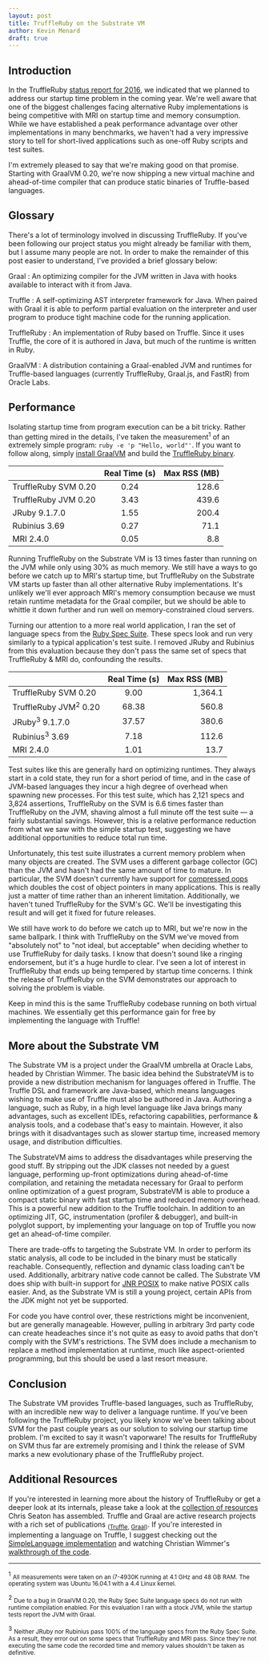 ```yaml
---
layout: post
title: TruffleRuby on the Substrate VM
author: Kevin Menard
draft: true
---
```


Introduction
------------

In the TruffleRuby [status report for 2016](http://lists.ruby-lang.org/pipermail/jruby/2017-January/000511.html), we indicated that we planned to address our startup time problem in the coming year.
We're well aware that one of the biggest challenges facing alternative Ruby implementations is being competitive with MRI on startup time and memory consumption.
While we have established a peak performance advantage over other implementations in many benchmarks, we haven't had a very impressive story to tell for short-lived applications such as one-off Ruby scripts and test suites.

I'm extremely pleased to say that we're making good on that promise.
Starting with GraalVM 0.20, we're now shipping a new virtual machine and ahead-of-time compiler that can produce static binaries of Truffle-based languages.

Glossary
--------

There's a lot of terminology involved in discussing TruffleRuby.
If you've been following our project status you might already be familiar with them, but I assume many people are not.
In order to make the remainder of this post easier to understand, I've provided a brief glossary below:

Graal
: An optimizing compiler for the JVM written in Java with hooks available to interact with it from Java.

Truffle
: A self-optimizing AST interpreter framework for Java. When paired with Graal it is able to perform partial evaluation on the interpreter and user program to produce tight machine code for the running application.

TruffleRuby
: An implementation of Ruby based on Truffle. Since it uses Truffle, the core of it is authored in Java, but much of the runtime is written in Ruby.

GraalVM
: A distribution containing a Graal-enabled JVM and runtimes for Truffle-based languages (currently TruffleRuby, Graal.js, and FastR) from Oracle Labs.

Performance
-----------

Isolating startup time from program execution can be a bit tricky.
Rather than getting mired in the details, I've taken the measurement<sup>1</sup> of an extremely simple program: `ruby -e 'p "Hello, world"'`.
If you want to follow along, simply [install GraalVM](https://github.com/graalvm/truffleruby/blob/master/doc/user/using-graalvm.md) and build the [TruffleRuby binary](https://github.com/graalvm/truffleruby/blob/master/doc/user/svm.md).

|                      | Real Time (s) | Max RSS (MB) |
|----------------------|:-------------:|-------------:|
| TruffleRuby SVM 0.20 | 0.24          | 128.6        |
| TruffleRuby JVM 0.20 | 3.43          | 439.6        |
| JRuby 9.1.7.0        | 1.55          | 200.4        |
| Rubinius 3.69        | 0.27          | 71.1         |
| MRI 2.4.0            | 0.05          | 8.8          |

Running TruffleRuby on the Substrate VM is 13 times faster than running on the JVM while only using 30% as much memory.
We still have a ways to go before we catch up to MRI's startup time, but TruffleRuby on the Substrate VM starts up faster than all other alternative Ruby implementations.
It's unlikely we'll ever approach MRI's memory consumption because we must retain runtime metadata for the Graal compiler, but we should be able to whittle it down further and run well on memory-constrained cloud servers.

Turning our attention to a more real world application, I ran the set of language specs from the [Ruby Spec Suite](https://github.com/ruby/spec).
These specs look and run very similarly to a typical application's test suite.
I removed JRuby and Rubinius from this evaluation because they don't pass the same set of specs that TruffleRuby & MRI do, confounding the results.

|                                  | Real Time (s) | Max RSS (MB) |
|----------------------------------|:-------------:|-------------:|
| TruffleRuby SVM 0.20             | 9.00          | 1,364.1      |
| TruffleRuby JVM<sup>2</sup> 0.20 | 68.38         | 560.8        |
| JRuby<sup>3</sup> 9.1.7.0        | 37.57         | 380.6        |
| Rubinius<sup>3</sup>  3.69       | 7.18          | 112.6        |
| MRI 2.4.0                        | 1.01          | 13.7         |

Test suites like this are generally hard on optimizing runtimes.
They always start in a cold state, they run for a short period of time, and in the case of JVM-based languages they incur a high degree of overhead when spawning new processes.
For this test suite, which has 2,121 specs and 3,824 assertions, TruffleRuby on the SVM is 6.6 times faster than TruffleRuby on the JVM, shaving almost a full minute off the test suite &mdash; a fairly substantial savings.
However, this is a relative performance reduction from what we saw with the simple startup test, suggesting we have additional opportunities to reduce total run time.

Unfortunately, this test suite illustrates a current memory problem when many objects are created.
The SVM uses a different garbage collector (GC) than the JVM and hasn't had the same amount of time to mature.
In particular, the SVM doesn't currently have support for [compressed oops](http://docs.oracle.com/javase/7/docs/technotes/guides/vm/performance-enhancements-7.html#compressedOop) which doubles the cost of object pointers in many applications.
This is really just a matter of time rather than an inherent limitation.
Additionally, we haven't tuned TruffleRuby for the SVM's GC.
We'll be investigating this result and will get it fixed for future releases.

We still have work to do before we catch up to MRI, but we're now in the same ballpark.
I think with TruffleRuby on the SVM we've moved from "absolutely not" to "not ideal, but acceptable" when deciding whether to use TruffleRuby for daily tasks.
I know that doesn't sound like a ringing endorsement, but it's a huge hurdle to clear.
I've seen a lot of interest in TruffleRuby that ends up being tempered by startup time concerns.
I think the release of TruffleRuby on the SVM demonstrates our approach to solving the problem is viable.

Keep in mind this is the same TruffleRuby codebase running on both virtual machines.
We essentially get this performance gain for free by implementing the language with Truffle!


More about the Substrate VM
---------------------------

The Substrate VM is a project under the GraalVM umbrella at Oracle Labs, headed by Christian Wimmer.
The basic idea behind the SubstrateVM is to provide a new distribution mechanism for languages offered in Truffle.
The Truffle DSL and framework are Java-based, which means languages wishing to make use of Truffle must also be authored in Java.
Authoring a language, such as Ruby, in a high level language like Java brings many advantages, such as excellent IDEs, refactoring capabilities, performance &amp; analysis tools, and a codebase that's easy to maintain.
However, it also brings with it disadvantages such as slower startup time, increased memory usage, and distribution difficulties.

The SubstrateVM aims to address the disadvantages while preserving the good stuff.
By stripping out the JDK classes not needed by a guest language, performing up-front optimizations during ahead-of-time compilation, and retaining the metadata necessary for Graal to perform online optimization of a guest program, SubstrateVM is able to produce a compact static binary with fast startup time and reduced memory overhead.
This is a powerful new addition to the Truffle toolchain.
In addition to an optimizing JIT, GC, instrumentation (profiler &amp; debugger), and built-in polyglot support, by implementing your language on top of Truffle you now get an ahead-of-time compiler.

There are trade-offs to targeting the Substrate VM.
In order to perform its static analysis, all code to be included in the binary must be statically reachable.
Consequently, reflection and dynamic class loading can't be used.
Additionally, arbitrary native code cannot be called.
The Substrate VM does ship with built-in support for [JNR POSIX](https://github.com/jnr/jnr-posix) to make native POSIX calls easier.
And, as the Substrate VM is still a young project, certain APIs from the JDK might not yet be supported.

For code you have control over, these restrictions might be inconvenient, but are generally manageable.
However, pulling in arbitrary 3rd party code can create headeaches since it's not quite as easy to avoid paths that don't comply with the SVM's restrictions.
The SVM does include a mechanism to replace a method implementation at runtime, much like aspect-oriented programming, but this should be used a last resort measure.


Conclusion
----------

The Substrate VM provides Truffle-based languages, such as TruffleRuby, with an incredible new way to deliver a language runtime.
If you've been following the TruffleRuby project, you likely know we've been talking about SVM for the past couple years as our solution to solving our startup time problem.
I'm excited to say it wasn't vaporware!
The results for TruffleRuby on SVM thus far are extremely promising and I think the release of SVM marks a new evolutionary phase of the TruffleRuby project.



Additional Resources
--------------------

If you're interested in learning more about the history of TruffleRuby or get a deeper look at its internals, please take a look at the [collection of resources](http://chrisseaton.com/rubytruffle/) Chris Seaton has assembled.
Truffle and Graal are active research projects with a rich set of publications <sub>([Truffle](https://github.com/graalvm/truffle/blob/master/docs/Publications.md), [Graal](https://github.com/graalvm/graal-core/blob/master/docs/Publications.md))</sub>.
If you're interested in implementing a language on Truffle, I suggest checking out the [SimpleLanguage implementation](https://github.com/graalvm/simplelanguage) and watching Christian Wimmer's [walkthrough of the code](https://www.youtube.com/watch?v=FJY96_6Y3a4).

<hr/>

<sup>1</sup>
<small>
  All measurements were taken on an i7-4930K running at 4.1 GHz and 48 GB RAM.
  The operating system was Ubuntu 16.04.1 with a 4.4 Linux kernel.
</small>

<sup>2</sup>
<small>
  Due to a bug in GraalVM 0.20, the Ruby Spec Suite language specs do not run with runtime compilation enabled.
  For this evaluation I ran with a stock JVM, while the startup tests report the JVM with Graal.
</small>

<sup>3</sup>
<small>
  Neither JRuby nor Rubinius pass 100% of the language specs from the Ruby Spec Suite.
  As a result, they error out on some specs that TruffleRuby and MRI pass.
  Since they're not executing the same code the recorded time and memory values shouldn't be taken as definitive.
</small>